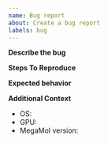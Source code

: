```yaml
---
name: Bug report
about: Create a bug report
labels: bug
---
```

**Describe the bug**
<!--
  A clear and concise description of what the bug is.
-->

**Steps To Reproduce**
<!--
  Steps to reproduce the behavior:
  1. Go to '...'
  2. Click on '...'
  3. See error
-->

**Expected behavior**
<!--
  A clear and concise description of what you expected to happen.
-->

**Additional Context**
- OS: <!-- Windows 10 / Windows 11 / Ubuntu 22.04 / Fedora 37 / ... -->
- GPU: <!-- vendor, model, driver -->
- MegaMol version: <!-- git tag of the used MegaMol version -->
<!--
  - Add screenshots of the problem, if applicable.
  - Add a (minimal) project file reproducing the behavior, if applicable.
  - Add the MegaMol logfile `megamol_log.txt`, if applicable.
  - Add any other context about the problem here.
-->
